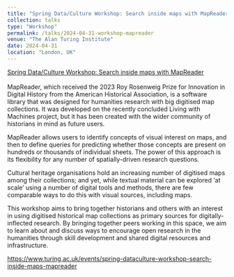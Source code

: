 ```yaml
---
title: "Spring Data/Culture Workshop: Search inside maps with MapReader"
collection: talks
type: "Workshop"
permalink: /talks/2024-04-31-workshop-mapreader
venue: "The Alan Turing Institute"
date: 2024-04-31
location: "London, UK"
---
```


<a href="https://www.turing.ac.uk/events/spring-dataculture-workshop-search-inside-maps-mapreader">Spring Data/Culture Workshop: Search inside maps with MapReader</a>
<br/><br/>
MapReader, which received the 2023 Roy Rosenweig Prize for Innovation in Digital History from the American Historical Association, is a software library that was designed for humanities research with big digitised map collections. It was developed on the recently concluded Living with Machines project, but it has been created with the wider community of historians in mind as future users.

MapReader allows users to identify concepts of visual interest on maps, and then to define queries for predicting whether  those concepts are present  on hundreds or thousands of individual sheets. The power of this approach is its flexibility for any number of spatially-driven research questions.

Cultural heritage organisations hold an increasing number of digitised maps among their collections; and yet, while textual material can be explored ‘at scale’ using a number of digital tools and methods, there are few comparable ways to do this with visual sources, including maps.

This workshop aims to bring together historians and others with an interest in using digitised historical map collections as primary sources for digitally-inflected research. By bringing together peers working in this space, we aim to learn about and discuss ways to encourage open research in the humanities through skill development and shared digital resources and infrastructure. 

<a href="https://www.turing.ac.uk/events/spring-dataculture-workshop-search-inside-maps-mapreader">https://www.turing.ac.uk/events/spring-dataculture-workshop-search-inside-maps-mapreader</a>